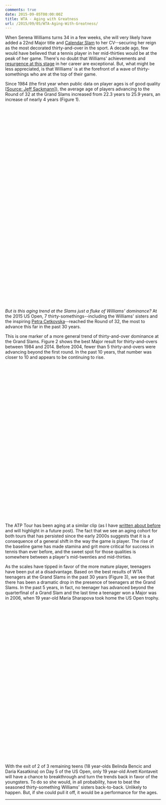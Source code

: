 ```yaml
---
comments: true
date: 2015-09-05T00:00:00Z
title: WTA - Aging with Greatness
url: /2015/09/05/WTA-Aging-With-Greatness/
---
```


When Serena Williams turns 34 in a few weeks, she will very likely have added a 22nd Major title and [Calendar Slam](http://www.livetennis.com/category/livetennis-news/the-serena-calendar-slam-survives-an-american-scare-and-could-face-another-20150905-0009/) to her CV--securing her reign as the most decorated thirty-and-over in the sport. A decade ago, few would have believed that a tennis player in her mid-thirties would be at the peak of her game. There's no doubt that Williams' achievements and [resurgence at this stage](http://fivethirtyeight.com/features/serena-williams-and-the-difference-between-all-time-great-and-greatest-of-all-time/) in her career are exceptional. But, what might be less appreciated, is that Williams' is at the forefront of a wave of thirty-somethings who are at the top of their game.

Since 1984 (the first year when public data on player ages is of good quality [[Source: Jeff Sackmann](https://github.com/JeffSackmann/tennis_wta)]), the average age of players advancing to the Round of 32 at the Grand Slams increased from 22.3 years to 25.9 years, an increase of nearly 4 years (Figure 1). 

<script type="text/javascript">
 
// jsData 
function gvisDataScatterChartID8c63407e5f99 () {
var data = new google.visualization.DataTable();
var datajson =
[
 [
 1984,
22.3,
22.3 
],
[
 1985,
22.4,
22.1 
],
[
 1986,
22.2,
21.6 
],
[
 1987,
22.7,
21.9 
],
[
 1988,
22.6,
22.5 
],
[
 1989,
22.3,
22.7 
],
[
 1990,
22.1,
22.2 
],
[
 1991,
22.3,
23.2 
],
[
 1992,
22.7,
22.3 
],
[
 1993,
23,
23.7 
],
[
 1994,
23.4,
23.7 
],
[
 1995,
23.4,
24.2 
],
[
 1996,
23.7,
23.9 
],
[
 1997,
23.5,
23 
],
[
 1998,
23.4,
23.9 
],
[
 1999,
23.8,
23.8 
],
[
 2000,
23.7,
23.6 
],
[
 2001,
23.4,
23.7 
],
[
 2002,
23.8,
23.3 
],
[
 2003,
24,
24 
],
[
 2004,
24.3,
24.5 
],
[
 2005,
23.9,
23.7 
],
[
 2006,
23.4,
23.2 
],
[
 2007,
23,
22.2 
],
[
 2008,
23.6,
24.9 
],
[
 2009,
23.9,
23.7 
],
[
 2010,
24.7,
24.8 
],
[
 2011,
24.7,
24.8 
],
[
 2012,
25.3,
25.2 
],
[
 2013,
25.6,
25.4 
],
[
 2014,
25.4,
26.5 
],
[
 2015,
25.9,
null 
] 
];
data.addColumn('number','year');
data.addColumn('number','All Slams');
data.addColumn('number','US Open');
data.addRows(datajson);
return(data);
}
 
// jsDrawChart
function drawChartScatterChartID8c63407e5f99() {
var data = gvisDataScatterChartID8c63407e5f99();
var options = {};
options["allowHtml"] = true;
options["width"] =    840;
options["height"] =    640;
options["trendlines"] = {0:{type: 'exponential'}, 1: {type: 'exponential'}};
options["hAxis"] = {format: '####', title: 'Year', minValue : 1984, maxValue: 2015, 
			ticks: [1984, 1986, 1988, 1990, 1992, 1994, 1996, 1998, 2000, 2002, 2004, 2006, 2008, 2010, 2012, 2014]};
options["vAxis"] = {title: 'Mean Age', baseline: 20};
options["title"] = "Figure 1. Age Trends of WTA Players Advancing to Round 32, 1984 - 2015";
options["pointSize"] =     20;
options["series"] = [{color:'#FBC02D'}, {color: '#EF5350'}];
options["dataOpacity"] =    0.8;
options["chartArea"] = {left: '8%'};


    var chart = new google.visualization.ScatterChart(
    document.getElementById('ScatterChartID8c63407e5f99')
    );
    chart.draw(data,options);
    

}
  
 
// jsDisplayChart
(function() {
var pkgs = window.__gvisPackages = window.__gvisPackages || [];
var callbacks = window.__gvisCallbacks = window.__gvisCallbacks || [];
var chartid = "corechart";
  
// Manually see if chartid is in pkgs (not all browsers support Array.indexOf)
var i, newPackage = true;
for (i = 0; newPackage && i < pkgs.length; i++) {
if (pkgs[i] === chartid)
newPackage = false;
}
if (newPackage)
  pkgs.push(chartid);
  
// Add the drawChart function to the global list of callbacks
callbacks.push(drawChartScatterChartID8c63407e5f99);
})();
function displayChartScatterChartID8c63407e5f99() {
  var pkgs = window.__gvisPackages = window.__gvisPackages || [];
  var callbacks = window.__gvisCallbacks = window.__gvisCallbacks || [];
  window.clearTimeout(window.__gvisLoad);
  // The timeout is set to 100 because otherwise the container div we are
  // targeting might not be part of the document yet
  window.__gvisLoad = setTimeout(function() {
  var pkgCount = pkgs.length;
  google.load("visualization", "1", { packages:pkgs, callback: function() {
  if (pkgCount != pkgs.length) {
  // Race condition where another setTimeout call snuck in after us; if
  // that call added a package, we must not shift its callback
  return;
}
while (callbacks.length > 0)
callbacks.shift()();
} });
}, 100);
}
 
// jsFooter
</script>
 
<!-- jsChart -->  
<script type="text/javascript" src="https://www.google.com/jsapi?callback=displayChartScatterChartID8c63407e5f99"></script>
 
<!-- divChart -->
  
<div id="ScatterChartID8c63407e5f99" 
  style="width: 840; height: 640;">
</div>

_But is this aging trend at the Slams just a fluke of Williams' dominance?_ At the 2015 US Open, 7 thirty-somethings--including the Williams' sisters and the inspiring [Petra Cetkovska](http://www.usatoday.com/story/sports/tennis/2015/09/04/petra-cetkovska-upsets-caroline-wozniacki-us-open-second-round/71684826/)--reached the Round of 32, the most to advance this far in the past 30 years. 

This is one marker of a more general trend of thirty-and-over dominance at the Grand Slams. Figure 2 shows the best Major result for thirty-and-overs between 1984 and 2014. Before 2004, fewer than 5 thirty-and-overs were advancing beyond the first round. In the past 10 years, that number was closer to 10 and appears to be continuing to rise.

<script type="text/javascript">
 
// jsData 
function gvisDataColumnChartID8c6372019600 () {
var data = new google.visualization.DataTable();
var datajson =
[
 [
 "1984",
4,
1,
0,
1,
1,
0,
0 
],
[
 "1985",
3,
1,
1,
0,
0,
0,
1 
],
[
 "1986",
2,
0,
0,
1,
0,
0,
1 
],
[
 "1987",
3,
2,
1,
1,
1,
0,
1 
],
[
 "1988",
4,
1,
0,
0,
0,
2,
0 
],
[
 "1989",
5,
0,
0,
0,
1,
1,
0 
],
[
 "1990",
2,
1,
1,
0,
0,
0,
1 
],
[
 "1991",
3,
1,
1,
0,
0,
1,
0 
],
[
 "1992",
2,
2,
0,
0,
1,
0,
0 
],
[
 "1993",
2,
1,
0,
0,
1,
0,
0 
],
[
 "1994",
1,
1,
0,
1,
2,
1,
0 
],
[
 "1995",
6,
3,
1,
0,
0,
0,
0 
],
[
 "1996",
3,
3,
1,
1,
0,
0,
0 
],
[
 "1997",
2,
2,
2,
0,
0,
0,
0 
],
[
 "1998",
1,
3,
0,
0,
0,
1,
0 
],
[
 "1999",
0,
2,
0,
2,
0,
1,
0 
],
[
 "2000",
1,
0,
0,
1,
0,
0,
0 
],
[
 "2001",
2,
0,
0,
1,
0,
0,
0 
],
[
 "2002",
1,
3,
2,
0,
0,
0,
0 
],
[
 "2003",
3,
2,
1,
2,
0,
0,
0 
],
[
 "2004",
8,
3,
2,
1,
0,
0,
0 
],
[
 "2005",
3,
4,
4,
0,
0,
1,
0 
],
[
 "2006",
5,
4,
2,
1,
0,
0,
0 
],
[
 "2007",
7,
2,
0,
0,
0,
0,
0 
],
[
 "2008",
4,
4,
0,
1,
0,
0,
0 
],
[
 "2009",
6,
2,
0,
0,
0,
0,
0 
],
[
 "2010",
6,
3,
0,
1,
1,
0,
0 
],
[
 "2011",
5,
1,
1,
0,
0,
1,
0 
],
[
 "2012",
6,
3,
4,
0,
0,
0,
1 
],
[
 "2013",
4,
5,
1,
2,
1,
1,
1 
],
[
 "2014",
5,
5,
2,
1,
0,
0,
2 
] 
];
data.addColumn('string','year');
data.addColumn('number','R128');
data.addColumn('number','R64');
data.addColumn('number','R32');
data.addColumn('number','R16');
data.addColumn('number','QF');
data.addColumn('number','SF');
data.addColumn('number','F');
data.addRows(datajson);
return(data);
}
 
// jsDrawChart
function drawChartColumnChartID8c6372019600() {
var data = gvisDataColumnChartID8c6372019600();
var options = {};
options["allowHtml"] = true;
options["isStacked"] = true;
options["width"] =    800;
options["height"] =    500;
options["vAxis"] = {title: 'Count'};
options["chartArea"] = {left: '8%'};
options["title"] = "Figure 2. Best Major Results of WTA Thirty-and-Overs, 1984 - 2014";
options["colors"] = ['#FFEB3B', '#FBC02D', '#FF8F00','#FF6F00','#FF5252', '#EF5350','#D50000'];


    var chart = new google.visualization.ColumnChart(
    document.getElementById('ColumnChartID8c6372019600')
    );
    chart.draw(data,options);
    

}
  
 
// jsDisplayChart
(function() {
var pkgs = window.__gvisPackages = window.__gvisPackages || [];
var callbacks = window.__gvisCallbacks = window.__gvisCallbacks || [];
var chartid = "corechart";
  
// Manually see if chartid is in pkgs (not all browsers support Array.indexOf)
var i, newPackage = true;
for (i = 0; newPackage && i < pkgs.length; i++) {
if (pkgs[i] === chartid)
newPackage = false;
}
if (newPackage)
  pkgs.push(chartid);
  
// Add the drawChart function to the global list of callbacks
callbacks.push(drawChartColumnChartID8c6372019600);
})();
function displayChartColumnChartID8c6372019600() {
  var pkgs = window.__gvisPackages = window.__gvisPackages || [];
  var callbacks = window.__gvisCallbacks = window.__gvisCallbacks || [];
  window.clearTimeout(window.__gvisLoad);
  // The timeout is set to 100 because otherwise the container div we are
  // targeting might not be part of the document yet
  window.__gvisLoad = setTimeout(function() {
  var pkgCount = pkgs.length;
  google.load("visualization", "1", { packages:pkgs, callback: function() {
  if (pkgCount != pkgs.length) {
  // Race condition where another setTimeout call snuck in after us; if
  // that call added a package, we must not shift its callback
  return;
}
while (callbacks.length > 0)
callbacks.shift()();
} });
}, 100);
}
 
// jsFooter
</script>
 
<!-- jsChart -->  
<script type="text/javascript" src="https://www.google.com/jsapi?callback=displayChartColumnChartID8c6372019600"></script>
 
<!-- divChart -->
  
<div id="ColumnChartID8c6372019600" 
  style="width: 800; height: 500;">
</div>

The ATP Tour has been aging at a similar clip (as I have [written about before](http://www.degruyter.com/view/j/jqas.2014.10.issue-2/jqas-2013-0091/jqas-2013-0091.xml) and will highlight in a future post). The fact that we see an aging cohort for both tours that has persisted since the early 2000s suggests that it is a consequence of a general shift in the way the game is player. The rise of the baseline game has made stamina and grit more critical for success in tennis than ever before, and the sweet spot for those qualities is somewhere between a player's mid-twenties and mid-thirties.

As the scales have tipped in favor of the more mature player, teenagers have been put at a disadvantage. Based on the best results of WTA teenagers at the Grand Slams in the past 30 years (Figure 3), we see that there has been a dramatic drop in the presence of teenagers at the Grand Slams. In the past 5 years, in fact, no teenager has advanced beyond the quarterfinal of a Grand Slam and the last time a teenager won a Major was in 2006, when 19 year-old Maria Sharapova took home the US Open trophy.

<!-- jsHeader -->
<script type="text/javascript">
 
// jsData 
function gvisDataColumnChartID8c63461f1479 () {
var data = new google.visualization.DataTable();
var datajson =
[
 [
 "1984",
14,
13,
8,
4,
2,
1,
0 
],
[
 "1985",
14,
20,
6,
2,
3,
0,
0 
],
[
 "1986",
18,
9,
5,
4,
2,
0,
0 
],
[
 "1987",
18,
15,
11,
1,
1,
0,
1 
],
[
 "1988",
26,
11,
7,
5,
1,
2,
1 
],
[
 "1989",
18,
11,
8,
2,
3,
0,
2 
],
[
 "1990",
18,
15,
6,
3,
2,
1,
1 
],
[
 "1991",
14,
9,
7,
2,
2,
1,
1 
],
[
 "1992",
14,
6,
6,
4,
0,
0,
1 
],
[
 "1993",
13,
7,
4,
2,
1,
0,
1 
],
[
 "1994",
8,
5,
5,
1,
0,
1,
0 
],
[
 "1995",
12,
3,
4,
3,
0,
0,
0 
],
[
 "1996",
16,
5,
2,
2,
2,
0,
0 
],
[
 "1997",
15,
8,
2,
1,
1,
1,
2 
],
[
 "1998",
9,
9,
5,
1,
1,
0,
1 
],
[
 "1999",
12,
2,
3,
1,
3,
1,
2 
],
[
 "2000",
8,
8,
2,
2,
3,
1,
0 
],
[
 "2001",
7,
5,
4,
3,
0,
3,
0 
],
[
 "2002",
8,
6,
4,
4,
1,
0,
0 
],
[
 "2003",
10,
5,
3,
3,
0,
1,
0 
],
[
 "2004",
9,
8,
2,
1,
0,
0,
2 
],
[
 "2005",
15,
6,
4,
3,
1,
0,
0 
],
[
 "2006",
15,
6,
6,
1,
1,
0,
1 
],
[
 "2007",
8,
8,
3,
5,
1,
2,
0 
],
[
 "2008",
11,
9,
5,
3,
0,
0,
0 
],
[
 "2009",
17,
2,
4,
4,
1,
1,
0 
],
[
 "2010",
12,
3,
1,
1,
0,
0,
0 
],
[
 "2011",
7,
3,
0,
1,
0,
0,
0 
],
[
 "2012",
3,
3,
2,
0,
0,
0,
0 
],
[
 "2013",
14,
2,
2,
0,
1,
0,
0 
],
[
 "2014",
4,
5,
1,
1,
1,
0,
0 
] 
];
data.addColumn('string','year');
data.addColumn('number','R128');
data.addColumn('number','R64');
data.addColumn('number','R32');
data.addColumn('number','R16');
data.addColumn('number','QF');
data.addColumn('number','SF');
data.addColumn('number','F');
data.addRows(datajson);
return(data);
}
 
// jsDrawChart
function drawChartColumnChartID8c63461f1479() {
var data = gvisDataColumnChartID8c63461f1479();
var options = {};
options["allowHtml"] = true;
options["isStacked"] = true;
options["width"] =    800;
options["height"] =    500;
options["vAxis"] = {title: 'Count'};
options["chartArea"] = {left: '8%'};
options["title"] = "Figure 3. Best Major Results of WTA Teenagers, 1984 - 2014";
options["colors"] = ['#FFEB3B', '#FBC02D', '#FF8F00','#FF6F00','#FF5252', '#EF5350','#D50000'];


    var chart = new google.visualization.ColumnChart(
    document.getElementById('ColumnChartID8c63461f1479')
    );
    chart.draw(data,options);
    

}
  
 
// jsDisplayChart
(function() {
var pkgs = window.__gvisPackages = window.__gvisPackages || [];
var callbacks = window.__gvisCallbacks = window.__gvisCallbacks || [];
var chartid = "corechart";
  
// Manually see if chartid is in pkgs (not all browsers support Array.indexOf)
var i, newPackage = true;
for (i = 0; newPackage && i < pkgs.length; i++) {
if (pkgs[i] === chartid)
newPackage = false;
}
if (newPackage)
  pkgs.push(chartid);
  
// Add the drawChart function to the global list of callbacks
callbacks.push(drawChartColumnChartID8c63461f1479);
})();
function displayChartColumnChartID8c63461f1479() {
  var pkgs = window.__gvisPackages = window.__gvisPackages || [];
  var callbacks = window.__gvisCallbacks = window.__gvisCallbacks || [];
  window.clearTimeout(window.__gvisLoad);
  // The timeout is set to 100 because otherwise the container div we are
  // targeting might not be part of the document yet
  window.__gvisLoad = setTimeout(function() {
  var pkgCount = pkgs.length;
  google.load("visualization", "1", { packages:pkgs, callback: function() {
  if (pkgCount != pkgs.length) {
  // Race condition where another setTimeout call snuck in after us; if
  // that call added a package, we must not shift its callback
  return;
}
while (callbacks.length > 0)
callbacks.shift()();
} });
}, 100);
}
 
// jsFooter
</script>
 
<!-- jsChart -->  
<script type="text/javascript" src="https://www.google.com/jsapi?callback=displayChartColumnChartID8c63461f1479"></script>
 
<!-- divChart -->
  
<div id="ColumnChartID8c63461f1479" 
  style="width: 800; height: 500;">
</div>

With the exit of 2 of 3 remaining teens (18 year-olds Belinda Bencic and Daria Kasatkina) on Day 5 of the US Open, only 19 year-old Anett Kontaveit will have a chance to breakthrough and turn the trends back in favor of the youngsters. To do so she would, in all probability, have to beat the seasoned thirty-something Williams' sisters back-to-back. Unlikely to happen. But, if she could pull it off, it would be a performance for the ages.

---

